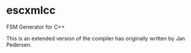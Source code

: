escxmlcc
========

FSM Generator for C++

This is an extended version of the compiler has originally written by Jan Pedersen.
